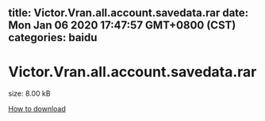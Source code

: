 
title: Victor.Vran.all.account.savedata.rar
date: Mon Jan 06 2020 17:47:57 GMT+0800 (CST)    
categories: baidu
---

# Victor.Vran.all.account.savedata.rar
size: 8.00 kB
 
 

[How to download](https://bpcam.bemobtrk.com/go/2ceec3aa-1ca2-46d6-b9ff-aaa5c184517c?jno=3941)